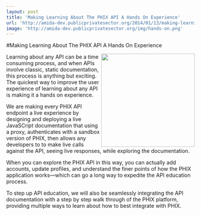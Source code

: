 ```yaml
---
layout: post
title: 'Making Learning About The PHIX API A Hands On Experience'
url: 'http://amida-dev.publicprivatesector.org/2014/01/13/making-learning-about-the-phix-api-a-hands-on-experience/'
image: 'http://amida-dev.publicprivatesector.org/img/hands-on.png'
---
```


#Making Learning About The PHIX API A Hands On Experience

<img src="http://amida-dev.publicprivatesector.org/img/hands-on.png" align="right" width="250" />
Learning about any API can be a time consuming process, and when APIs involve classic, static documentation, this process is anything but exciting. The quickest way to improve the user experience of learning about any API is making it a hands on experience.

We are making every PHIX API endpoint a live experience by designing and deploying a live JavaSCript documentation that using a proxy, authenticates with a sandbox version of PHIX, then allows any developers to to make live calls against the API, seeing live responses, while exploring the documentation.

When you can explore the PHIX API in this way, you can actually add accounts, update profiles, and understand the finer points of how the PHIX application works—which can go a long way to expedite the API education process.

To step up API education, we will also be seamlessly integrating the API documentation with a step by step walk through of the PHIX platform, providing multiple ways to learn about how to best integrate with PHIX.